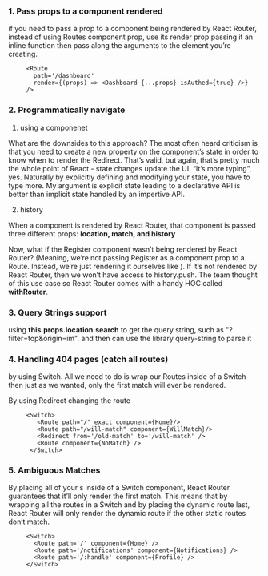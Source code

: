 

### 1. Pass props to a component rendered

if you need to pass a prop to a component being rendered by React Router, instead of using Routes component prop, use its render prop passing it an inline function then pass along the arguments to the element you’re creating.

```
     <Route
       path='/dashboard'
       render={(props) => <Dashboard {...props} isAuthed={true} />}
     />
```

### 2. Programmatically navigate

1) using a <Redireact /> componenet

What are the downsides to this approach? The most often heard criticism is that you need to create a new property on the component’s state in order to know when to render the Redirect. That’s valid, but again, that’s pretty much the whole point of React - state changes update the UI. “It’s more typing”, yes. Naturally by explicitly defining and modifying your state, you have to type more. My argument is explicit state leading to a declarative API is better than implicit state handled by an impertive API.

2) history

When a component is rendered by React Router, that component is passed three different props: **location, match, and history**

Now, what if the Register component wasn’t being rendered by React Router? (Meaning, we’re not passing Register as a component prop to a Route. Instead, we’re just rendering it ourselves like <Register />). If it’s not rendered by React Router, then we won’t have access to history.push. The team thought of this use case so React Router comes with a handy HOC called **withRouter**. 

### 3. Query Strings support

using **this.props.location.search** to get the  query string, such as "?filter=top&origin=im". and then can use the library  query-string to parse it 

### 4. Handling 404 pages (catch all routes) 

by using Switch. All we need to do is wrap our Routes inside of a Switch then just as we wanted, only the first match will ever be rendered.

By using Redirect changing the route

```
     <Switch>
        <Route path="/" exact component={Home}/>
        <Route path="/will-match" component={WillMatch}/>
        <Redirect from='/old-match' to='/will-match' />
        <Route component={NoMatch} />
      </Switch>
```

### 5. Ambiguous Matches

By placing all of your <Route>s inside of a Switch component, React Router guarantees that it’ll only render the first match. This means that by wrapping all the routes in a Switch and by placing the dynamic route last, React Router will only render the dynamic route if the other static routes don’t match.

```
     <Switch>
       <Route path='/' component={Home} />
       <Route path='/notifications' component={Notifications} />
       <Route path='/:handle' component={Profile} />
     </Switch>
```
